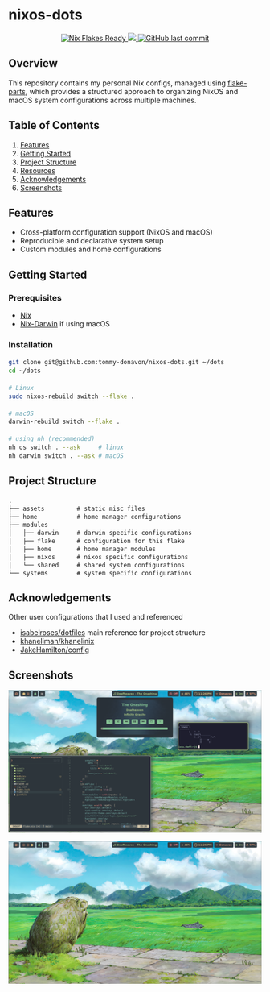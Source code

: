 # nixos-dots

<p align="center">
    <a href="https://wiki.nixos.org/wiki/Flakes" target="_blank">
        <img alt="Nix Flakes Ready" src="https://img.shields.io/static/v1?logo=nixos&logoColor=d8dee9&label=Nix%20Flakes&labelColor=7A8478&message=Ready&color=d8dee9&style=for-the-badge">
    </a>
    <a href="https://github.com/tommy-donavon/nixos-dots/actions/workflows/analysis.yml">
        <img src="https://img.shields.io/github/actions/workflow/status/tommy-donavon/nixos-dots/analysis.yml?logo=github&label=analysis&logoColor=83C092&labelColor=7A8478&color=83C092&style=for-the-badge"/>
    </a>
    <a href="https://github.com/tommy-donavon/nixos-dots/commits">
    <img alt="GitHub last commit" src="https://img.shields.io/github/last-commit/tommy-donavon/nixos-dots?style=for-the-badge&logo=github&logoColor=83C092&labelColor=7A8478&color=BB8568"/>
    </a>
</p>

## Overview

This repository contains my personal Nix configs, managed using [flake-parts](https://flake.parts/), which provides a structured approach to organizing NixOS and macOS system configurations across multiple machines.

## Table of Contents

1. [Features](#features)
2. [Getting Started](#getting-started)
3. [Project Structure](#project-structure)
4. [Resources](#resources)
5. [Acknowledgements](#acknowledgements)
6. [Screenshots](#screenshots)

## Features

- Cross-platform configuration support (NixOS and macOS)
- Reproducible and declarative system setup
- Custom modules and home configurations

## Getting Started

### Prerequisites

- [Nix](https://nixos.org/download.html)
- [Nix-Darwin](https://github.com/LnL7/nix-darwin/tree/master) if using macOS

### Installation

```bash
git clone git@github.com:tommy-donavon/nixos-dots.git ~/dots
cd ~/dots

# Linux
sudo nixos-rebuild switch --flake .

# macOS
darwin-rebuild switch --flake .

# using nh (recommended)
nh os switch . --ask     # linux
nh darwin switch . --ask # macOS
```

## Project Structure

```
.
├── assets         # static misc files
├── home           # home manager configurations
├── modules
│   ├── darwin     # darwin specific configurations
│   ├── flake      # configuration for this flake
│   ├── home       # home manager modules
│   ├── nixos      # nixos specific configurations
│   └── shared     # shared system configurations
└── systems        # system specific configurations
```

## Acknowledgements

Other user configurations that I used and referenced

- [isabelroses/dotfiles](https://github.com/isabelroses/dotfiles) main reference for project structure
- [khaneliman/khanelinix](https://github.com/khaneliman/khanelinix)
- [JakeHamilton/config](https://github.com/jakehamilton/config)

## Screenshots

![Workflow](./assets/workflow.png)

![Desktop](./assets/desktop.png)
